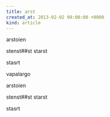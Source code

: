 ```yaml
---
title: arst
created_at: 2013-02-02 09:00:00 +0000
kind: article
---
```


arstoien

stenst##st
   starst

   stasrt

vapalargo

arstoien

stenst##st
   starst

   stasrt

